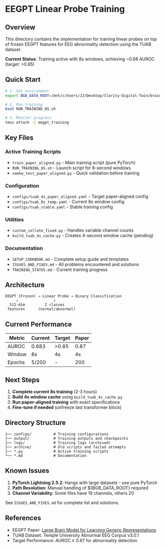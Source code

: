 # EEGPT Linear Probe Training

## Overview

This directory contains the implementation for training linear probes on top of frozen EEGPT features for EEG abnormality detection using the TUAB dataset.

**Current Status**: Training active with 8s windows, achieving ~0.68 AUROC (target: >0.85)

## Quick Start

```bash
# 1. Set environment
export BGB_DATA_ROOT=/mnt/c/Users/JJ/Desktop/Clarity-Digital-Twin/brain-go-brrr/data

# 2. Run training
bash RUN_TRAINING_8S.sh

# 3. Monitor progress
tmux attach -t eegpt_training
```

## Key Files

### Active Training Scripts
- `train_paper_aligned.py` - Main training script (pure PyTorch)
- `RUN_TRAINING_8S.sh` - Launch script for 8-second windows
- `smoke_test_paper_aligned.py` - Quick validation before training

### Configuration
- `configs/tuab_4s_paper_aligned.yaml` - Target paper-aligned config
- `configs/tuab_8s_temp.yaml` - Current 8s window config
- `configs/tuab_stable.yaml` - Stable training config

### Utilities
- `custom_collate_fixed.py` - Handles variable channel counts
- `build_tuab_4s_cache.py` - Creates 4-second window cache (pending)

### Documentation
- `SETUP_COOKBOOK.md` - Complete setup guide and templates
- `ISSUES_AND_FIXES.md` - All problems encountered and solutions
- `TRAINING_STATUS.md` - Current training progress

## Architecture

```
EEGPT (Frozen) → Linear Probe → Binary Classification
     ↓                ↓
  512-dim         2 classes
 features      (normal/abnormal)
```

## Current Performance

| Metric | Current | Target | Paper |
|--------|---------|--------|-------|
| AUROC  | 0.683   | >0.85  | 0.87  |
| Window | 8s      | 4s     | 4s    |
| Epochs | 5/200   | -      | 200   |

## Next Steps

1. **Complete current 8s training** (2-3 hours)
2. **Build 4s window cache** using `build_tuab_4s_cache.py`
3. **Run paper-aligned training** with exact specifications
4. **Fine-tune if needed** (unfreeze last transformer block)

## Directory Structure

```
├── configs/          # Training configurations
├── output/           # Training outputs and checkpoints
├── logs/             # Training logs (archived)
├── archive/          # Old scripts and failed attempts
├── *.py              # Active training scripts
└── *.md              # Documentation
```

## Known Issues

1. **PyTorch Lightning 2.5.2**: Hangs with large datasets - use pure PyTorch
2. **Path Resolution**: Manual handling of ${BGB_DATA_ROOT} required
3. **Channel Variability**: Some files have 19 channels, others 20

See `ISSUES_AND_FIXES.md` for complete list and solutions.

## References

- EEGPT Paper: [Large Brain Model for Learning Generic Representations](https://arxiv.org/abs/2312.14406)
- TUAB Dataset: Temple University Abnormal EEG Corpus v3.0.1
- Target Performance: AUROC ≥ 0.87 for abnormality detection